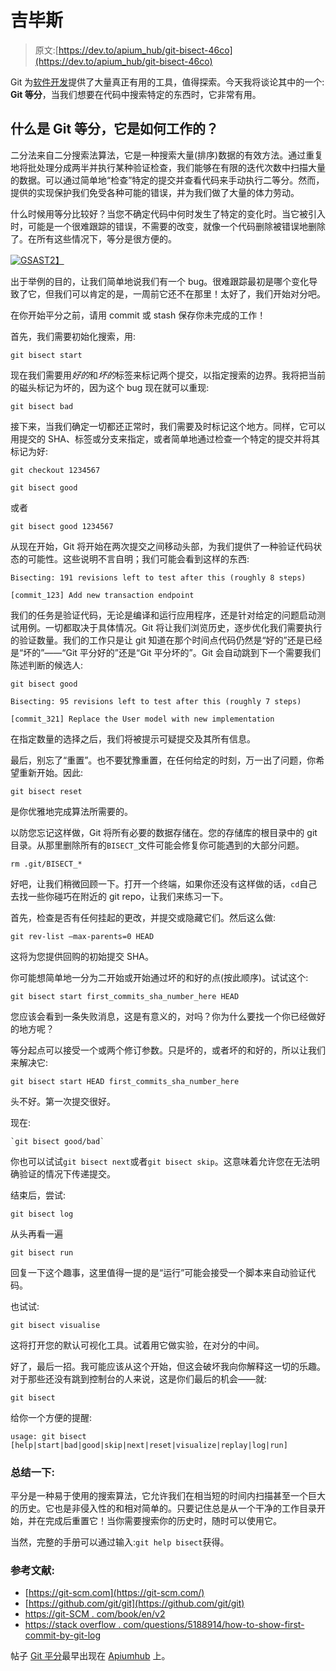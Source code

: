 # 吉毕斯

> 原文:[https://dev.to/apium_hub/git-bisect-46co](https://dev.to/apium_hub/git-bisect-46co)

Git 为[软件开发](https://dev.to/)提供了大量真正有用的工具，值得探索。今天我将谈论其中的一个: **Git 等分**，当我们想要在代码中搜索特定的东西时，它非常有用。

## [](#what-is-git-bisect-and-how-does-it-work)什么是 Git 等分，它是如何工作的？

二分法来自二分搜索法算法，它是一种搜索大量(排序)数据的有效方法。通过重复地将批处理分成两半并执行某种验证检查，我们能够在有限的迭代次数中扫描大量的数据。可以通过简单地“检查”特定的提交并查看代码来手动执行二等分。然而，提供的实现保护我们免受各种可能的错误，并为我们做了大量的体力劳动。

什么时候用等分比较好？当您不确定代码中何时发生了特定的变化时。当它被引入时，可能是一个很难跟踪的错误，不需要的改变，就像一个代码删除被错误地删除了。在所有这些情况下，等分是很方便的。

[![GSAS](../Images/2dbe1733eacd9e3c7573ae14c6e4cb61.png)T2】](https://gsas.io)

出于举例的目的，让我们简单地说我们有一个 bug。很难跟踪最初是哪个变化导致了它，但我们可以肯定的是，一周前它还不在那里！太好了，我们开始对分吧。

在你开始平分之前，请用 commit 或 stash 保存你未完成的工作！

首先，我们需要初始化搜索，用:

```
git bisect start 
```

现在我们需要用*好的*和*坏的*标签来标记两个提交，以指定搜索的边界。我将把当前的磁头标记为坏的，因为这个 bug 现在就可以重现:

```
git bisect bad 
```

接下来，当我们确定一切都还正常时，我们需要及时标记这个地方。同样，它可以用提交的 SHA、标签或分支来指定，或者简单地通过检查一个特定的提交并将其标记为好:

```
git checkout 1234567

git bisect good 
```

或者

```
git bisect good 1234567 
```

从现在开始，Git 将开始在两次提交之间移动头部，为我们提供了一种验证代码状态的可能性。这些说明不言自明；我们可能会看到这样的东西:

```
Bisecting: 191 revisions left to test after this (roughly 8 steps)

[commit_123] Add new transaction endpoint 
```

我们的任务是验证代码，无论是编译和运行应用程序，还是针对给定的问题启动测试用例。一切都取决于具体情况。Git 将让我们浏览历史，逐步优化我们需要执行的验证数量。我们的工作只是让 git 知道在那个时间点代码仍然是“好的”还是已经是“坏的”——“Git 平分好的”还是“Git 平分坏的”。Git 会自动跳到下一个需要我们陈述判断的候选人:

```
git bisect good

Bisecting: 95 revisions left to test after this (roughly 7 steps)

[commit_321] Replace the User model with new implementation 
```

在指定数量的选择之后，我们将被提示可疑提交及其所有信息。

最后，别忘了“重置”。也不要犹豫重置，在任何给定的时刻，万一出了问题，你希望重新开始。因此:

```
git bisect reset 
```

是你优雅地完成算法所需要的。

以防您忘记这样做，Git 将所有必要的数据存储在。您的存储库的根目录中的 git 目录。从那里删除所有的`BISECT_`文件可能会修复你可能遇到的大部分问题。

```
rm .git/BISECT_* 
```

好吧，让我们稍微回顾一下。打开一个终端，如果你还没有这样做的话，`cd`自己去找一些你碰巧在附近的 git repo，让我们来练习一下。

首先，检查是否有任何挂起的更改，并提交或隐藏它们。然后这么做:

```
git rev-list —max-parents=0 HEAD 
```

这将为您提供回购的初始提交 SHA。

你可能想简单地一分为二开始或开始通过坏的和好的点(按此顺序)。试试这个:

```
git bisect start first_commits_sha_number_here HEAD 
```

您应该会看到一条失败消息，这是有意义的，对吗？你为什么要找一个你已经做好的地方呢？

等分起点可以接受一个或两个修订参数。只是坏的，或者坏的和好的，所以让我们来解决它:

```
git bisect start HEAD first_commits_sha_number_here 
```

头不好。第一次提交很好。

现在:

```
`git bisect good/bad` 
```

你也可以试试`git bisect next`或者`git bisect skip`。这意味着允许您在无法明确验证的情况下传递提交。

结束后，尝试:

```
git bisect log 
```

从头再看一遍

```
git bisect run 
```

回复一下这个趣事，这里值得一提的是“运行”可能会接受一个脚本来自动验证代码。

也试试:

```
git bisect visualise 
```

这将打开您的默认可视化工具。试着用它做实验，在对分的中间。

好了，最后一招。我可能应该从这个开始，但这会破坏我向你解释这一切的乐趣。对于那些还没有跳到控制台的人来说，这是你们最后的机会——就:

```
git bisect 
```

给你一个方便的提醒:

```
usage: git bisect [help|start|bad|good|skip|next|reset|visualize|replay|log|run] 
```

### [](#summing-up)总结一下:

平分是一种易于使用的搜索算法，它允许我们在相当短的时间内扫描甚至一个巨大的历史。它也是非侵入性的和相对简单的。只要记住总是从一个干净的工作目录开始，并在完成后重置它！当你需要搜索你的历史时，随时可以使用它。

当然，完整的手册可以通过输入:`git help bisect`获得。

### [](#references)参考文献:

*   [https://git-scm.com](https://git-scm.com/)
*   [https://github.com/git/git](https://github.com/git/git)
*   [https://git-SCM . com/book/en/v2](https://git-scm.com/book/en/v2%E2%80%9D%20target=)
*   [https://stack overflow . com/questions/5188914/how-to-show-first-commit-by-git-log](https://stackoverflow.com/questions/5188914/how-to-show-first-commit-by-git-log)

帖子 [Git 平分](https://apiumhub.com/tech-blog-barcelona/git-bisect/)最早出现在 [Apiumhub](https://apiumhub.com) 上。
